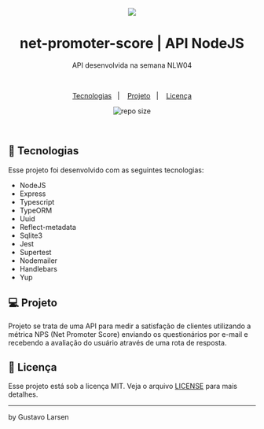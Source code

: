 <p align="center">
<img src="https://ik.imagekit.io/guslarsen/nps_qGLNDE9IW.jpg" />
</p>

<h1 align="center">
    net-promoter-score | API NodeJS
</h1>

<p align="center">API desenvolvida na semana NLW04</p>

<br/>

<p align="center">
<a href="#-tecnologias">Tecnologias</a>&nbsp;&nbsp;&nbsp;|&nbsp;&nbsp;&nbsp;
<a href="#-projeto">Projeto</a>&nbsp;&nbsp;&nbsp;|&nbsp;&nbsp;&nbsp;
<a href="#memo-licença">Licença</a>
</p>

<p align="center">
 <img alt="repo size" src= "https://img.shields.io/github/repo-size/gustavolarsen/net-promoter-score" />
</p>

<br>

## 🚀 Tecnologias

Esse projeto foi desenvolvido com as seguintes tecnologias:

- NodeJS
- Express
- Typescript
- TypeORM
- Uuid
- Reflect-metadata
- Sqlite3
- Jest
- Supertest
- Nodemailer
- Handlebars
- Yup

## 💻 Projeto

Projeto se trata de uma API para medir a satisfação de clientes utilizando a métrica NPS (Net Promoter Score) enviando os questionários por e-mail e recebendo a avaliação do usuário através de uma rota de resposta.

## :memo: Licença

Esse projeto está sob a licença MIT. Veja o arquivo [LICENSE](https://github.com/git/git-scm.com/blob/master/MIT-LICENSE.txt) para mais detalhes.

---

by Gustavo Larsen
